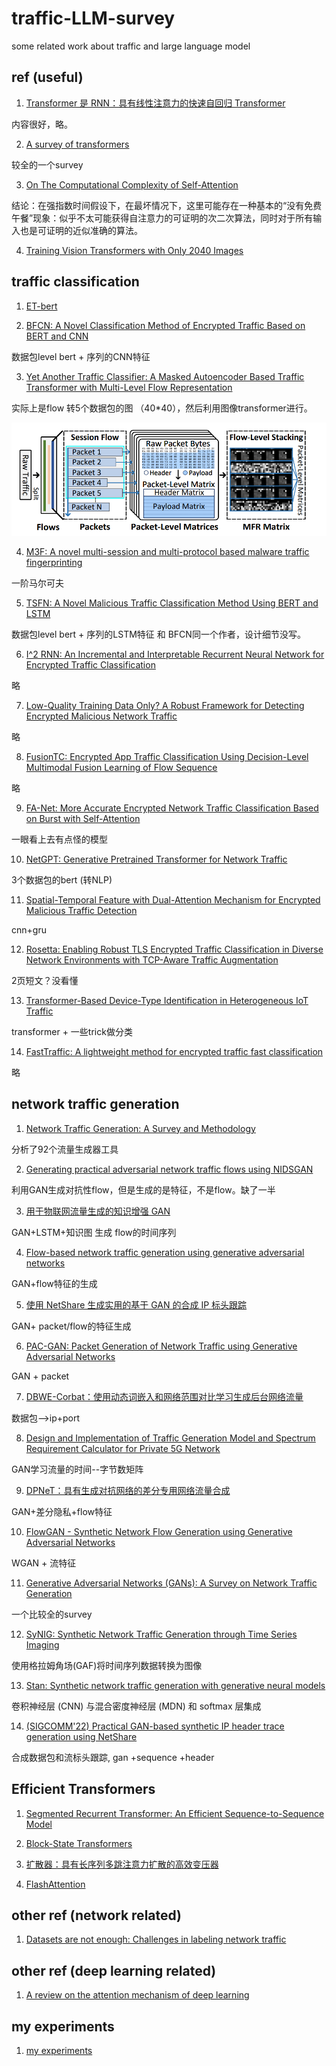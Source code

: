 # traffic-LLM-survey
some related work about traffic and large language model 





## ref (useful)
1. [Transformer 是 RNN：具有线性注意力的快速自回归 Transformer](https://proceedings.mlr.press/v119/katharopoulos20a.html)

内容很好，略。

2. [A survey of transformers](https://www.sciencedirect.com/science/article/pii/S2666651022000146)

较全的一个survey

3. [On The Computational Complexity of Self-Attention](https://proceedings.mlr.press/v201/duman-keles23a.html)

结论：在强指数时间假设下，在最坏情况下，这里可能存在一种基本的“没有免费午餐”现象：似乎不太可能获得自注意力的可证明的次二次算法，同时对于所有输入也是可证明的近似准确的算法。

4. [Training Vision Transformers with Only 2040 Images](https://link.springer.com/chapter/10.1007/978-3-031-19806-9_13)



## traffic classification

1. [ET-bert](https://dl.acm.org/doi/pdf/10.1145/3485447.3512217)

2. [BFCN: A Novel Classification Method of Encrypted Traffic Based on BERT and CNN](https://www.mdpi.com/2079-9292/12/3/516)

数据包level bert + 序列的CNN特征

3. [Yet Another Traffic Classifier: A Masked Autoencoder Based Traffic Transformer with Multi-Level Flow Representation](https://ojs.aaai.org/index.php/AAAI/article/view/25674)

实际上是flow 转5个数据包的图 （40*40），然后利用图像transformer进行。

![123](./figs/Yet%20Another.PNG)

4. [M3F: A novel multi-session and multi-protocol based malware traffic fingerprinting](https://www.sciencedirect.com/science/article/abs/pii/S1389128623001688)

一阶马尔可夫

5. [TSFN: A Novel Malicious Traffic Classification Method Using BERT and LSTM](https://www.mdpi.com/1099-4300/25/5/821)

数据包level bert + 序列的LSTM特征 和 BFCN同一个作者，设计细节没写。

6. [I^2 RNN: An Incremental and Interpretable Recurrent Neural Network for Encrypted Traffic Classification](https://ieeexplore.ieee.org/abstract/document/10056861)

略

7. [Low-Quality Training Data Only? A Robust Framework for Detecting Encrypted Malicious Network Traffic](https://arxiv.org/abs/2309.04798)

略

8. [FusionTC: Encrypted App Traffic Classification Using Decision-Level Multimodal Fusion Learning of Flow Sequence](https://www.hindawi.com/journals/wcmc/2023/9118153/)

略

9. [FA-Net: More Accurate Encrypted Network Traffic Classification Based on Burst with Self-Attention](https://ieeexplore.ieee.org/abstract/document/10191615)

一眼看上去有点怪的模型

10. [NetGPT: Generative Pretrained Transformer for Network Traffic](https://arxiv.org/abs/2304.09513)

3个数据包的bert (转NLP)

11. [Spatial-Temporal Feature with Dual-Attention Mechanism for Encrypted Malicious Traffic Detection](https://www.hindawi.com/journals/scn/2023/7117863/)

cnn+gru

12. [Rosetta: Enabling Robust TLS Encrypted Traffic Classification in Diverse Network Environments with TCP-Aware Traffic Augmentation](https://dl.acm.org/doi/abs/10.1145/3603165.3607437)

2页短文？没看懂

13. [Transformer-Based Device-Type Identification in Heterogeneous IoT Traffic](https://ieeexplore.ieee.org/abstract/document/9951051)

transformer + 一些trick做分类

14. [FastTraffic: A lightweight method for encrypted traffic fast classification](https://www.sciencedirect.com/science/article/abs/pii/S1389128623004103)

略

## network traffic generation

1. [Network Traffic Generation: A Survey and Methodology](https://dl.acm.org/doi/abs/10.1145/3488375)

分析了92个流量生成器工具

2. [Generating practical adversarial network traffic flows using NIDSGAN](https://arxiv.org/abs/2203.06694)

利用GAN生成对抗性flow，但是生成的是特征，不是flow。缺了一半

3. [用于物联网流量生成的知识增强 GAN](https://dl.acm.org/doi/abs/10.1145/3485447.3511976)

GAN+LSTM+知识图 生成 flow的时间序列

4. [Flow-based network traffic generation using generative adversarial networks](https://www.sciencedirect.com/science/article/pii/S0167404818308393)

GAN+flow特征的生成

5. [使用 NetShare 生成实用的基于 GAN 的合成 IP 标头跟踪](https://dl.acm.org/doi/abs/10.1145/3544216.3544251)

GAN+ packet/flow的特征生成

6. [PAC-GAN: Packet Generation of Network Traffic using Generative Adversarial Networks](https://ieeexplore.ieee.org/abstract/document/8936224)

GAN + packet

7. [DBWE-Corbat：使用动态词嵌入和网络范围对比学习生成后台网络流量](https://www.sciencedirect.com/science/article/pii/S0167404823001128)

数据包-->ip+port

8. [Design and Implementation of Traffic Generation Model and Spectrum Requirement Calculator for Private 5G Network](https://ieeexplore.ieee.org/abstract/document/9703352)

GAN学习流量的时间--字节数矩阵

9. [DPNeT：具有生成对抗网络的差分专用网络流量合成](https://link.springer.com/chapter/10.1007/978-3-030-81242-3_1)

GAN+差分隐私+flow特征

10. [FlowGAN - Synthetic Network Flow Generation using Generative Adversarial Networks](https://ieeexplore.ieee.org/abstract/document/9724556)

WGAN + 流特征

11. [Generative Adversarial Networks (GANs): A Survey on Network Traffic Generation](https://wrap.warwick.ac.uk/165738/)

一个比较全的survey

12. [SyNIG: Synthetic Network Traffic Generation through Time Series Imaging](https://ieeexplore.ieee.org/abstract/document/10223392)

使用格拉姆角场(GAF)将时间序列数据转换为图像

13. [Stan: Synthetic network traffic generation with generative neural models](https://link.springer.com/chapter/10.1007/978-3-030-87839-9_1)

卷积神经层 (CNN) 与混合密度神经层 (MDN) 和 softmax 层集成 

14. [(SIGCOMM'22) Practical GAN-based synthetic IP header trace generation using NetShare](https://dl.acm.org/doi/abs/10.1145/3544216.3544251)

合成数据包和流标头跟踪, gan +sequence +header


## Efficient Transformers

1. [Segmented Recurrent Transformer: An Efficient Sequence-to-Sequence Model](https://arxiv.org/abs/2305.16340)

2. [Block-State Transformers](https://arxiv.org/pdf/2306.09539.pdf)

3. [扩散器：具有长序列多跳注意力扩散的高效变压器](https://ojs.aaai.org/index.php/AAAI/article/view/26502)

4. [FlashAttention](https://blog.csdn.net/fengdu78/article/details/131842840)


## other ref (network related)

1. [Datasets are not enough: Challenges in labeling network traffic](https://www.sciencedirect.com/science/article/abs/pii/S0167404822002048)

## other ref (deep learning related)

1. [A review on the attention mechanism of deep learning](https://www.sciencedirect.com/science/article/pii/S092523122100477X)


## my experiments

1. [my experiments](https://github.com/shashadehuajiang/LLM_traffic_expriments)










